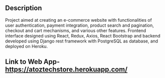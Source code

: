 ## Description
Project aimed at creating an e-commerce website with functionalities of user authentication, payment
integration, product search and pagination, checkout and cart mechanisms, and various other features.
Frontend interface designed using React, Redux, Axios, React Bootstrap and backend developed using
Django rest framework with PostgreSQL as database, and deployed on Heroku.


## Link to Web App- https://atoztechstore.herokuapp.com/ 

